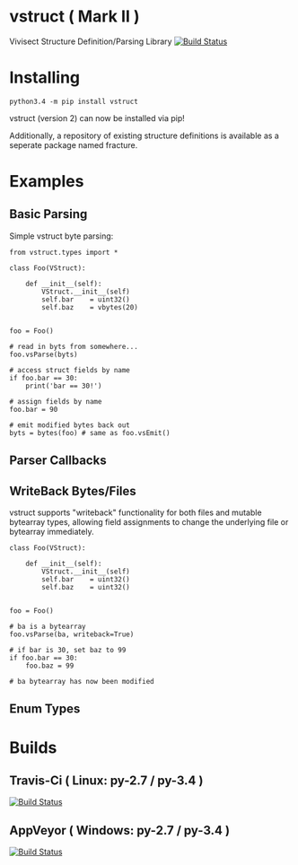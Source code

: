 # vstruct ( Mark II )
Vivisect Structure Definition/Parsing Library
[![Build Status](https://travis-ci.org/vivisect/vstruct.svg)](https://travis-ci.org/vivisect/vstruct)

# Installing
```
python3.4 -m pip install vstruct
```
vstruct (version 2) can now be installed via pip!

Additionally, a repository of existing structure definitions
is available as a seperate package named fracture.

# Examples

## Basic Parsing
Simple vstruct byte parsing:

```
from vstruct.types import *

class Foo(VStruct):

    def __init__(self):
        VStruct.__init__(self)
        self.bar    = uint32()
        self.baz    = vbytes(20)


foo = Foo()

# read in byts from somewhere...
foo.vsParse(byts)

# access struct fields by name
if foo.bar == 30:
    print('bar == 30!')

# assign fields by name
foo.bar = 90

# emit modified bytes back out
byts = bytes(foo) # same as foo.vsEmit()

```

## Parser Callbacks

## WriteBack Bytes/Files
vstruct supports "writeback" functionality for both files and mutable
bytearray types, allowing field assignments to change the underlying file
or bytearray immediately.

```
class Foo(VStruct):

    def __init__(self):
        VStruct.__init__(self)
        self.bar    = uint32()
        self.baz    = uint32()


foo = Foo()

# ba is a bytearray
foo.vsParse(ba, writeback=True)

# if bar is 30, set baz to 99
if foo.bar == 30:
    foo.baz = 99

# ba bytearray has now been modified

```

## Enum Types


# Builds
## Travis-Ci ( Linux: py-2.7 / py-3.4 )
[![Build Status](https://travis-ci.org/vivisect/vstruct.svg)](https://travis-ci.org/vivisect/vstruct)
## AppVeyor ( Windows: py-2.7 / py-3.4 )
[![Build Status](https://ci.appveyor.com/api/projects/status/github/vivisect/vstruct?branch=master&svg=true)](https://ci.appveyor.com/project/vivisect/vstruct/)

